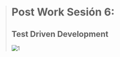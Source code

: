 > # Post Work Sesión 6:
> ## Test Driven Development
>
> ![1](https://user-images.githubusercontent.com/103444882/167027119-f656038c-ad24-4453-8976-36613fc53284.png)
